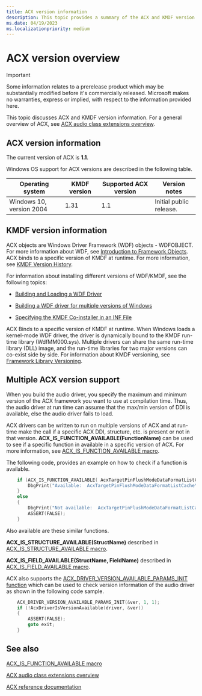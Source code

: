 ```yaml
---
title: ACX version information
description: This topic provides a summary of the ACX and KMDF version information 
ms.date: 04/19/2023
ms.localizationpriority: medium
---
```


# ACX version overview

>[!IMPORTANT]
> Some information relates to a prerelease product which may be substantially modified before it's commercially released. Microsoft makes no warranties, express or implied, with respect to the information provided here.

This topic discusses ACX and KMDF version information. For a general overview of ACX, see [ACX audio class extensions overview](acx-audio-class-extensions-overview.md).

## ACX version information

The current version of ACX is **1.1**.

Windows OS support for ACX versions are described in the following table.

| Operating system         | KMDF version | Supported ACX version | Version notes           |
|--------------------------|--------------|-----------------------|-------------------------|
| Windows 10, version 2004 | 1.31         | 1.1                   | Initial public release. |

## KMDF version information

ACX objects are Windows Driver Framework (WDF) objects - WDFOBJECT. For more information about WDF, see [Introduction to Framework Objects](../wdf/introduction-to-framework-objects.md). ACX binds to a specific version of KMDF at runtime. For more information, see [KMDF Version History](../wdf/kmdf-version-history.md).

For information about installing different versions of WDF/KMDF, see the following topics:

- [Building and Loading a WDF Driver](../wdf/building-and-loading-a-kmdf-driver.md#which-framework-version-should-i-use)

- [Building a WDF driver for multiple versions of Windows](../wdf/building-a-wdf-driver-for-multiple-versions-of-windows.md)

- [Specifying the KMDF Co-installer in an INF File](../wdf/installing-the-framework-s-co-installer.md)

ACX Binds to a specific version of KMDF at runtime. When Windows loads a kernel-mode WDF driver, the driver is dynamically bound to the KMDF run-time library (WdfMM000.sys). Multiple drivers can share the same run-time library (DLL) image, and the run-time libraries for two major versions can co-exist side by side. For information about KMDF versioning, see [Framework Library Versioning](../wdf/framework-library-versioning.md).

## Multiple ACX version support

When you build the audio driver, you specify the maximum and minimum version of the ACX framework you want to use at compilation time. Thus, the audio driver at run time can assume that the max/min version of DDI is available, else the audio driver fails to load.

ACX drivers can be written to run on multiple versions of ACX and at run-time make the call if a specific ACX DDI, structure, etc. is present or not in that version.  **ACX_IS_FUNCTION_AVAILABLE(FunctionName)** can be used to see if a specific function in available in a specific version of ACX. For more information, see [ACX_IS_FUNCTION_AVAILABLE macro](/windows-hardware/drivers/ddi/acxfuncenum/nf-acxfuncenum-acx_is_function_available).

The following code, provides an example on how to check if a function is available.

```cpp
    if (ACX_IS_FUNCTION_AVAILABLE( AcxTargetPinFlushModeDataFormatListCache)) {
        DbgPrint("Available:  AcxTargetPinFlushModeDataFormatListCache\n");
    }
    else
    {
        DbgPrint("Not available:  AcxTargetPinFlushModeDataFormatListCache\n");
        ASSERT(FALSE);
    }
```

Also available are these similar functions.

**ACX_IS_STRUCTURE_AVAILABLE(StructName)** described in [ACX_IS_STRUCTURE_AVAILABLE macro](/windows-hardware/drivers/ddi/acxfuncenum/nf-acxfuncenum-acx_is_structure_available).

**ACX_IS_FIELD_AVAILABLE(StructName, FieldName)** described in [ACX_IS_FIELD_AVAILABLE macro](/windows-hardware/drivers/ddi/acxfuncenum/nf-acxfuncenum-acx_is_field_available).

ACX also supports the [ACX_DRIVER_VERSION_AVAILABLE_PARAMS_INIT function](/windows-hardware/drivers/ddi/acxdriver/nf-acxdriver-acx_driver_version_available_params_init) which can be used to check version information of the audio driver as shown in the following code sample.

```cpp
    ACX_DRIVER_VERSION_AVAILABLE_PARAMS_INIT(&ver, 1, 1);
    if (!AcxDriverIsVersionAvailable(driver, &ver))
    {
        ASSERT(FALSE);
        goto exit;
    } 
```

## See also

[ACX_IS_FUNCTION_AVAILABLE macro](/windows-hardware/drivers/ddi/acxfuncenum/nf-acxfuncenum-acx_is_function_available)

[ACX audio class extensions overview](acx-audio-class-extensions-overview.md)

[ACX reference documentation](acx-reference.md)
